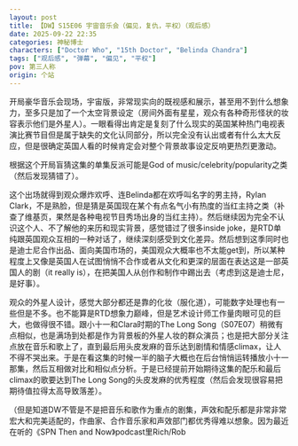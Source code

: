```yaml
---
layout: post
title: 【DW】S15E06 宇宙音乐会（偏见，复仇，平权）（观后感）
date: 2025-09-22 22:35
categories: 神秘博士
characters: ["Doctor Who", "15th Doctor", "Belinda Chandra"]
tags: ["观后感", "弹幕", "偏见", "平权"]
pov: 第三人称
origin: 个站
---
```


开局豪华音乐会现场，宇宙版，非常现实向的既视感和展示，甚至用不到什么想象力，至多只是加了一个太空背景设定（房间外面有星星，观众有各种奇形怪状的妆容表示他们是外星人）。一眼看得出肯定是复刻了什么现实的英国某种热门电视表演比赛节目但是属于缺失的文化认同部分，所以完全没有认出或者有什么太大反应，但是很确定英国人看的时候肯定会对整个背景故事设定反响更热烈更激动。

根据这个开局盲猜这集的单集反派可能是God of music/celebrity/popularity之类（然后发现猜错了）。

这个出场就得到观众爆炸欢呼、连Belinda都在欢呼叫名字的男主持，Rylan Clark，不是熟脸，但是猜是英国现在某个有点名气小有热度的当红主持之类（补查了维基页，果然是各种电视节目秀场出身的当红主持）。然后继续因为完全不认识这个人、不了解他的来历和现实背景，感觉错过了很多inside joke，是RTD单纯跟英国观众互相的一种对话了，继续深刻感受到文化差异。然后想到这季同时也是迪士尼合作出品、面向美国市场的，美国观众大概率也不太能get到，所以某种程度上又像是英国人在试图悄悄不合作或者从文化和更深的层面在表达这是一部英国人的剧（it really is），在把美国人从创作和制作中踢出去（考虑到这是迪士尼，是好事）。

观众的外星人设计，感觉大部分都还是靠的化妆（服化道），可能数字处理也有一些但是不多。也不能算是RTD想象力巅峰，但是艺术设计师工作量肉眼可见的巨大，也做得很不错。跟小十一和Clara时期的The Long Song（S07E07）稍微有点相似，也是满场到处都是作为背景板的外星人妆的群众演员；也是把大部分关注点放在音乐和歌上了，直到最后用头皮发麻的音乐达到剧情和情感climax，让人不得不哭出来。于是在看这集的时候一半的脑子大概也在后台悄悄运转播放小十一那集，然后互相做对比和相似点分析。于是已经提前开始期待这集的配乐和最后climax的歌要达到The Long Song的头皮发麻的优秀程度（然后会发现很容易把期待值拉得太高导致落差）。

（但是知道DW不管是不是把音乐和歌作为重点的剧集，声效和配乐都是非常非常宏大和完美适配的，作曲家、合作音乐家和声效部门都优秀得难以想象。因为最近在听的《SPN Then and Now》podcast里Rich/Rob
